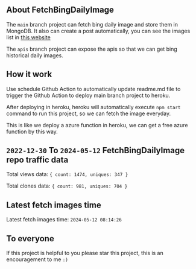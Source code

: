 ## About FetchBingDailyImage

The `main` branch project can fetch bing daily image and store them in MongoDB.
It also can create a post automatically, you can see the images list in [this website](https://oursalbum.netlify.app)

The `apis` branch project can expose the apis so that we can get bing historical daily images.

## How it work

Use schedule Github Action to automatically update readme.md file to trigger the Github Action to deploy main branch project to heroku.

After deploying in heroku, heroku will automatically execute `npm start` command to run this project, so we can fetch the image everyday.

This is like we deploy a azure function in heroku, we can get a free azure function by this way.

## `2022-12-30` To `2024-05-12` FetchBingDailyImage repo traffic data

Total views data: `{ count: 1474, uniques: 347 }`

Total clones data: `{ count: 981, uniques: 704 }`

## Latest fetch images time

Latest fetch images time: `2024-05-12 08:14:26`

## To everyone

If this project is helpful to you please star this project, this is an encouragement to me `:)`



